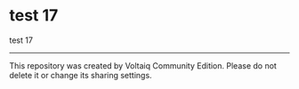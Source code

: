 # test 17

test 17

---

This repository was created by Voltaiq Community Edition. Please do not delete it or change its
sharing settings.
